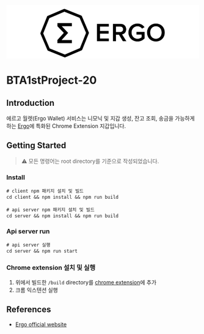 <p align="center" style="background-color:white;padding-top: 10px">
    <picture>
      <img src="client/public/ergo_logo_long.png" height="128">
    </picture>
</p>

# BTA1stProject-20

## Introduction

에르고 월렛(Ergo Wallet) 서비스는 니모닉 및 지갑 생성, 잔고 조회, 송금을 가능하게 하는 [Ergo](https://ergoplatform.org/)에 특화된 Chrome Extension 지갑입니다.

## Getting Started

> ⚠️ 모든 명령어는 root directory를 기준으로 작성되었습니다.

### Install

```shell
# client npm 패키지 설치 및 빌드
cd client && npm install && npm run build

# api server npm 패키지 설치 및 빌드
cd server && npm install && npm run build
```

### Api server run

```shell
# api server 실행
cd server && npm run start
```

### Chrome extension 설치 및 실행

1. 위에서 빌드한 `/build` directory를 [chrome extension](chrome://extensions/)에 추가
2. 크롬 익스텐션 실행

## References

* [Ergo official website](https://ergoplatform.org/)